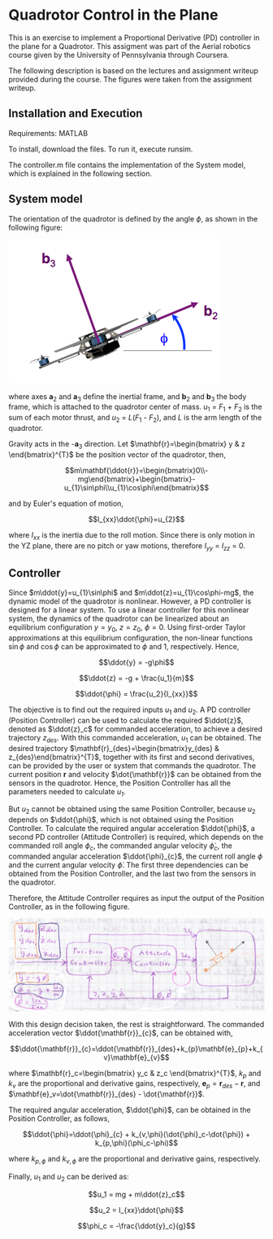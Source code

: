 
# Quadrotor Control in the Plane

This is an exercise to implement a Proportional Derivative (PD) controller in the plane for a Quadrotor. This assigment was part of the Aerial robotics course given by the University of Pennsylvania through Coursera.

The following description is based on the lectures and assignment writeup provided during the course. The figures were taken from the assignment writeup.

[//]: # (Image References)

[image1]: ./images/fig1.png
[image2]: ./images/fig2.png

## Installation and Execution

Requirements: MATLAB

To install, download the files. To run it, execute runsim.

The controller.m file contains the implementation of the System model, which is explained in the following section.

## System model

The orientation of the quadrotor is defined by the angle $`\phi`$, as shown in the following figure:

![alt text][image1]

where axes **a**<sub>2</sub> and **a**<sub>3</sub> define the inertial frame, and **b**<sub>2</sub> and **b**<sub>3</sub> the body frame, which is attached to the quadrotor center of mass.  *u*<sub>1</sub> = *F*<sub>1</sub> + *F*<sub>2</sub> is the sum of each motor thrust, and *u*<sub>2</sub> = *L*(*F*<sub>1</sub> - *F*<sub>2</sub>), and *L* is the arm length of the quadrotor.

Gravity acts in the -**a**<sub>3</sub> direction. Let $`\mathbf{r}=\begin{bmatrix}
y & z
\end{bmatrix}^{T}`$ be the position vector of the quadrotor, then,
```math
m\mathbf{\ddot{r}}=\begin{bmatrix}0\\-mg\end{bmatrix}+\begin{bmatrix}-u_{1}\sin\phi\\u_{1}\cos\phi\end{bmatrix}
```

and by Euler's equation of motion,
```math
I_{xx}\ddot{\phi}=u_{2}
```
where *I*<sub>*xx*</sub> is the inertia due to the roll motion. Since there is only motion in the YZ plane, there are no pitch or yaw motions, therefore *I*<sub>*yy*</sub> = *I*<sub>*zz*</sub> = 0.

## Controller

Since $`m\ddot{y}=u_{1}\sin\phi`$ and $`m\ddot{z}=u_{1}\cos\phi-mg`$, the dynamic model of the quadrotor is nonlinear. However, a PD controller is designed for a linear system. To use a linear controller for this nonlinear system, the dynamics of the quadrotor can be linearized about an equilibrium configuration $`y=y_{0}`$, $`z=z_{0}`$, $`\phi=0`$. Using first-order Taylor approximations at this equilibrium configuration, the non-linear functions $`\sin\phi`$ and $`\cos\phi`$ can be approximated to $`\phi`$ and 1, respectively. Hence,
```math
\ddot{y} = -g\phi
```
```math
\ddot{z} = -g + \frac{u_1}{m}
```
```math
\ddot{\phi} = \frac{u_2}{I_{xx}}
```

The objective is to find out the required inputs *u*<sub>1</sub> and *u*<sub>2</sub>. A PD controller (Position Controller) can be used to calculate the required $`\ddot{z}`$, denoted as $`\ddot{z}_c`$ for commanded acceleration, to achieve a desired trajectory $`z_{des}`$. With this commanded acceleration, *u*<sub>1</sub> can be obtained.  The desired trajectory $`\mathbf{r}_{des}=\begin{bmatrix}y_{des} & z_{des}\end{bmatrix}^{T}`$, together with its first and second derivatives, can be provided by the user or system that commands the quadrotor. The current position $`\mathbf{r}`$ and velocity $`\dot{\mathbf{r}}`$ can be obtained from the sensors in the quadrotor. Hence, the Position Controller has all the parameters needed to calculate *u<sub>1</sub>*.

But *u*<sub>2</sub> cannot be obtained using the same Position Controller, because *u*<sub>2</sub> depends on $`\ddot{\phi}`$, which is not obtained using the Position Controller. To calculate the required angular acceleration $`\ddot{\phi}`$, a second PD controller (Attitude Controller) is required, which depends on the commanded roll angle $`\phi_{c}`$, the commanded angular velocity $`\dot{\phi}_{c}`$, the commanded angular acceleration $`\ddot{\phi}_{c}`$, the current roll angle $`\phi`$ and the current angular velocity $`\dot{\phi}`$. The first three dependencies can be obtained from the Position Controller, and the last two from the sensors in the quadrotor.

Therefore, the Attitude Controller requires as input the output of the Position Controller, as in the following figure.

![alt text][image2]

With this design decision taken, the rest is straightforward. The commanded acceleration vector $`\ddot{\mathbf{r}}_{c}`$, can be obtained with,
```math
\ddot{\mathbf{r}}_{c}=\ddot{\mathbf{r}}_{des}+k_{p}\mathbf{e}_{p}+k_{v}\mathbf{e}_{v}
```


where $`\mathbf{r}_c=\begin{bmatrix} y_c & z_c \end{bmatrix}^{T}`$, *k<sub>p</sub>* and *k<sub>v</sub>* are the proportional and derivative gains, respectively, $`\mathbf{e}_p=\mathbf{r}_{des} - \mathbf{r}`$, and $`\mathbf{e}_v=\dot{\mathbf{r}}_{des} - \dot{\mathbf{r}}`$.

The required angular acceleration, $`\ddot{\phi}`$, can be obtained in the Position Controller, as follows,
```math
\ddot{\phi}=\ddot{\phi}_{c} + k_{v,\phi}(\dot{\phi}_c-\dot{\phi}) + k_{p,\phi}(\phi_c-\phi)
```


where $`k_{p,\phi}`$ and $`k_{v,\phi}`$ are the proportional and derivative gains, respectively.

Finally, *u*<sub>1</sub> and *u*<sub>2</sub> can be derived as:
```math
u_1 = mg + m\ddot{z}_c
```
```math
u_2 = I_{xx}\ddot{\phi}
```
```math
\phi_c = -\frac{\ddot{y}_c}{g}
```
